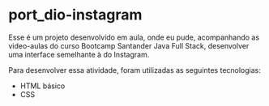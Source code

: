 # port_dio-instagram

Esse é um projeto desenvolvido em aula, onde eu pude, acompanhando as video-aulas do curso Bootcamp Santander Java Full Stack, desenvolver uma interface semelhante à do Instagram.

Para desenvolver essa atividade, foram utilizadas as seguintes tecnologias:
* HTML básico
* CSS
